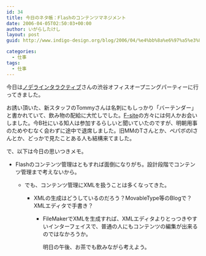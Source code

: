 ```yaml
---
id: 34
title: 今日のネタ帳：Flashのコンテンツマネジメント
date: 2006-04-05T02:50:03+00:00
author: いがらしたけし
layout: post
guid: http://www.indigo-design.org/blog/2006/04/%e4%bb%8a%e6%97%a5%e3%81%ae%e3%83%8d%e3%82%bf%e5%b8%b3%ef%bc%9aflash%e3%81%ae%e3%82%b3%e3%83%b3%e3%83%86%e3%83%b3%e3%83%84%e3%83%9e%e3%83%8d%e3%82%b8%e3%83%a1%e3%83%b3%e3%83%88/

categories:
  - 仕事
tags:
  - 仕事
---
```

今日は<a href="http://nodera.net/" target="_blank">ノデラインタラクティブ</a>さんの渋谷オフィスオープニングパーティーに行ってきました。
  
お誘い頂いた、新スタッフのTommyさんは名刺にもしっかり「バーテンダー」と書かれていて、飲み物の配給に大忙しでした。<a href="http://www.f-site.org/" target="_blank">F-site</a>の方々には何人かお会いしました。今B社にいる知人は参加するらしいと聞いていたのですが、明朝用事のためやむなく会わずに途中で退席しました。旧MMのTさんとか、ペパボのIさんとか、どっかで見たことある人も結構来てました。
  
で、以下は今日の思いつきメモ。

<!--more-->

  * Flashのコンテンツ管理はともすれば面倒になりがち。設計段階でコンテンツ管理まで考えないから。 
    
      * でも、コンテンツ管理にXMLを扱うことは多くなってきた。 
        
          * XMLの生成はどうしているのだろう？MovableType等のBlogで？XMLエディタで手書き？ 
            
              * FileMakerでXMLを生成すれば、XMLエディタよりとっつきやすいインターフェイスで、普通の人にもコンテンツの編集が出来るのではなかろうか。
                
                明日の午後、お茶でも飲みながら考えよう。
